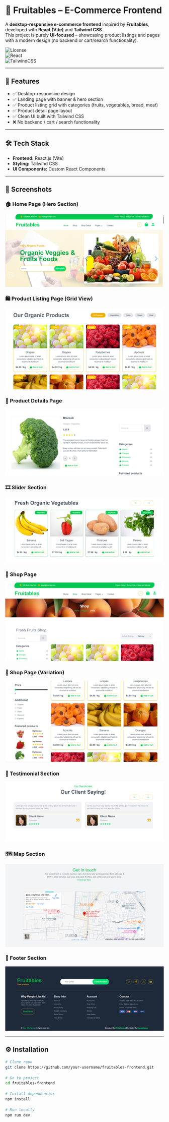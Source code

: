 
# 🛒 Fruitables – E-Commerce Frontend  

A **desktop-responsive e-commerce frontend** inspired by **Fruitables**, developed with **React (Vite)** and **Tailwind CSS**.  
This project is purely **UI-focused** – showcasing product listings and pages with a modern design (no backend or cart/search functionality).  

![License](https://img.shields.io/badge/License-MIT-yellow)  
![React](https://img.shields.io/badge/React-18-blue)  
![TailwindCSS](https://img.shields.io/badge/TailwindCSS-3-blueviolet)  

---

## 🚀 Features  

- ✅ Desktop-responsive design  
- ✅ Landing page with banner & hero section  
- ✅ Product listing grid with categories (fruits, vegetables, bread, meat)  
- ✅ Product detail page layout  
- ✅ Clean UI built with Tailwind CSS  
- ❌ No backend / cart / search functionality  

---

## 🛠 Tech Stack  

- **Frontend:** React.js (Vite)  
- **Styling:** Tailwind CSS  
- **UI Components:** Custom React Components  

---

## 📸 Screenshots  

### 🏠 Home Page (Hero Section)  
![Home Page](./screenshots/fruitables.png)  

### 🛍️ Product Listing Page (Grid View)  
![Products Page](./screenshots/fruitablesproducts.png)  

### 📄 Product Details Page  
![Details Page](./screenshots/detailspage.png)  

### 🎞️ Slider Section  
![Slider](./screenshots/slider.png)  
 
### 🛒 Shop Page  
![Shop Page](./screenshots/shop.png)  

### 🛒 Shop Page (Variation)  
![Shop Page 2](./screenshots/shop1.png)  

### 💬 Testimonial Section  
![Testimonial](./screenshots/testimonial.png)  

### 🗺️ Map Section  
![Map](./screenshots/map.png) 

### 📑 Footer Section  
![Footer](./screenshots/footer.png)  


---

## ⚙️ Installation  

```bash
# Clone repo
git clone https://github.com/your-username/fruitables-frontend.git

# Go to project
cd fruitables-frontend

# Install dependencies
npm install

# Run locally
npm run dev
